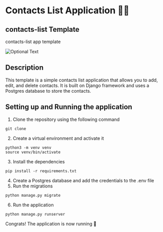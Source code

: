 # Contacts List Application 👨‍💼
## contacts-list Template
contacts-list app template

![Optional Text](/static/img/complete_contact_list.png)

## Description
This template is a simple contacts list application that allows you to add, edit, and delete contacts. It is built on Django framework and uses a Postgres database to store the contacts.

## Setting up and Running the application
1. Clone the repository using the following command
```
git clone
```
2. Create a virtual environment and activate it
```
python3 -m venv venv
source venv/bin/activate
```
3. Install the dependencies
```
pip install -r requirements.txt
```
4. Create a Postgres database and add the credentials to the .env file
5. Run the migrations
```
python manage.py migrate
```
6. Run the application
```
python manage.py runserver
```

Congrats! The application is now running 🥳